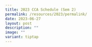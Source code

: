 ```yaml
---
title: 2023 CCA Schedule (Sem 2)
permalink: /resources/2023/permalink/
date: 2023-06-27
layout: post
description: ""
image: ""
variant: tiptap
---
```

